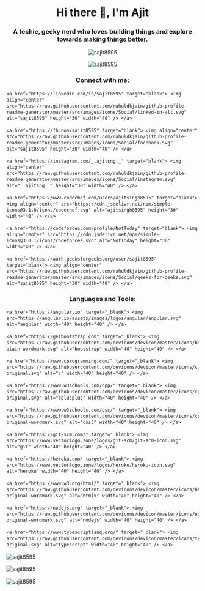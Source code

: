 <h1 align="center"> Hi there 👋, I'm Ajit</h1>

<h3 align="center">A techie, geeky nerd who loves building things and explore towards making things better.</h3>

<p align="center"> <img src="https://komarev.com/ghpvc/?username=sajit8595&label=Profile%20views&color=0e75b6&style=flat" alt="sajit8595" /> </p>

<p align="center">
	<a href="https://github.com/ryo-ma/github-profile-trophy"> <img src="https://github-profile-trophy.vercel.app/?username=sajit8595" alt="sajit8595" /> </a>
</p>

<h3 align="center">Connect with me:</h3>

<p align="center">
  
	<a href="https://linkedin.com/in/sajit8595" target="blank"> <img align="center" src="https://raw.githubusercontent.com/rahuldkjain/github-profile-readme-generator/master/src/images/icons/Social/linked-in-alt.svg" alt="sajit8595" height="30" width="40" /> </a>
  
	<a href="https://fb.com/sajit8595" target="blank"> <img align="center" src="https://raw.githubusercontent.com/rahuldkjain/github-profile-readme-generator/master/src/images/icons/Social/facebook.svg" alt="sajit8595" height="30" width="40" /> </a>
  
	<a href="https://instagram.com/_.ajitsng._" target="blank"> <img align="center" src="https://raw.githubusercontent.com/rahuldkjain/github-profile-readme-generator/master/src/images/icons/Social/instagram.svg" alt="_.ajitsng._" height="30" width="40" /> </a>
  
	<a href="https://www.codechef.com/users/ajitsingh8595" target="blank"> <img align="center" src="https://cdn.jsdelivr.net/npm/simple-icons@3.1.0/icons/codechef.svg" alt="ajitsingh8595" height="30" width="40" /> </a>
  
	<a href="https://codeforces.com/profile/NotToday" target="blank"> <img align="center" src="https://cdn.jsdelivr.net/npm/simple-icons@3.0.1/icons/codeforces.svg" alt="NotToday" height="30" width="40" /> </a>
  
	<a href="https://auth.geeksforgeeks.org/user/sajit8595" target="blank"> <img align="center" src="https://raw.githubusercontent.com/rahuldkjain/github-profile-readme-generator/master/src/images/icons/Social/geeks-for-geeks.svg" alt="sajit8595" height="30" width="40" /> </a>
  
</p>

<h3 align="center">Languages and Tools:</h3>

<p align="center">
  
	<a href="https://angular.io" target="_blank"> <img src="https://angular.io/assets/images/logos/angular/angular.svg" alt="angular" width="40" height="40" /> </a>

	<a href="https://getbootstrap.com" target="_blank"> <img src="https://raw.githubusercontent.com/devicons/devicon/master/icons/bootstrap/bootstrap-plain-wordmark.svg" alt="bootstrap" width="40" height="40" /> </a>
  
	<a href="https://www.cprogramming.com/" target="_blank"> <img src="https://raw.githubusercontent.com/devicons/devicon/master/icons/c/c-original.svg" alt="c" width="40" height="40" /> </a>

	<a href="https://www.w3schools.com/cpp/" target="_blank"> <img src="https://raw.githubusercontent.com/devicons/devicon/master/icons/cplusplus/cplusplus-original.svg" alt="cplusplus" width="40" height="40" /> </a>
  
	<a href="https://www.w3schools.com/css/" target="_blank"> <img src="https://raw.githubusercontent.com/devicons/devicon/master/icons/css3/css3-original-wordmark.svg" alt="css3" width="40" height="40" /> </a>
  
	<a href="https://git-scm.com/" target="_blank"> <img src="https://www.vectorlogo.zone/logos/git-scm/git-scm-icon.svg" alt="git" width="40" height="40" /> </a>
  
	<a href="https://heroku.com" target="_blank"> <img src="https://www.vectorlogo.zone/logos/heroku/heroku-icon.svg" alt="heroku" width="40" height="40" /> </a>
  
	<a href="https://www.w3.org/html/" target="_blank"> <img src="https://raw.githubusercontent.com/devicons/devicon/master/icons/html5/html5-original-wordmark.svg" alt="html5" width="40" height="40" /> </a>
  
	<a href="https://nodejs.org" target="_blank"> <img src="https://raw.githubusercontent.com/devicons/devicon/master/icons/nodejs/nodejs-original-wordmark.svg" alt="nodejs" width="40" height="40" /> </a>

	<a href="https://www.typescriptlang.org/" target="_blank"> <img src="https://raw.githubusercontent.com/devicons/devicon/master/icons/typescript/typescript-original.svg" alt="typescript" width="40" height="40" /> </a>
  
</p>
<p> <img align="center" src="https://github-readme-stats.vercel.app/api/top-langs?username=sajit8595&show_icons=true&locale=en&layout=compact" alt="sajit8595" /> </p>

<p> <img align="center" src="https://github-readme-stats.vercel.app/api?username=sajit8595&show_icons=true&locale=en" alt="sajit8595" /> </p>

<p> <img align="center" src="https://github-readme-streak-stats.herokuapp.com/?user=sajit8595&" alt="sajit8595" /> </p>
